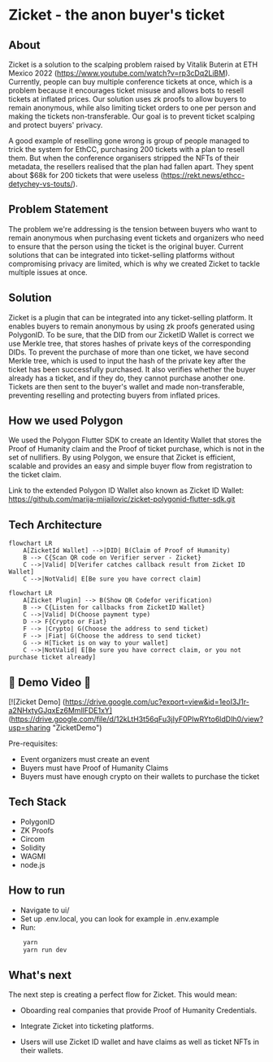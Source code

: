 # Zicket - the anon buyer's ticket

## About

Zicket is a solution to the scalping problem raised by Vitalik Buterin at ETH Mexico 2022 (https://www.youtube.com/watch?v=rp3cDq2LiBM). Currently, people can buy multiple conference tickets at once, which is a problem because it encourages ticket misuse and allows bots to resell tickets at inflated prices. Our solution uses zk proofs to allow buyers to remain anonymous, while also limiting ticket orders to one per person and making the tickets non-transferable. Our goal is to prevent ticket scalping and protect buyers' privacy.

A good example of reselling gone wrong is group of people managed to trick the system for EthCC, purchasing 200 tickets with a plan to resell them. But when the conference organisers stripped the NFTs of their metadata, the resellers realised that the plan had fallen apart. They spent about $68k for 200 tickets that were useless (https://rekt.news/ethcc-detychey-vs-touts/).

## Problem Statement

The problem we're addressing is the tension between buyers who want to remain anonymous when purchasing event tickets and organizers who need to ensure that the person using the ticket is the original buyer. Current solutions that can be integrated into ticket-selling platforms without compromising privacy are limited, which is why we created Zicket to tackle multiple issues at once.

## Solution

Zicket is a plugin that can be integrated into any ticket-selling platform. It enables buyers to remain anonymous by using zk proofs generated using PolygonID. To be sure, that the DID from our ZicketID Wallet is correct we use Merkle tree, that stores hashes of private keys of the corresponding DIDs. To prevent the purchase of more than one ticket, we have second Merkle tree, which is used to input the hash of the private key after the ticket has been successfully purchased. It also verifies whether the buyer already has a ticket, and if they do, they cannot purchase another one. Tickets are then sent to the buyer's wallet and made non-transferable, preventing reselling and protecting buyers from inflated prices.

## How we used Polygon

We used the Polygon Flutter SDK to create an Identity Wallet that stores the Proof of Humanity claim and the Proof of ticket purchase, which is not in the set of nullifiers. By using Polygon, we ensure that Zicket is efficient, scalable and provides an easy and simple buyer flow from registration to the ticket claim.

Link to the extended Polygon ID Wallet also known as Zicket ID Wallet: https://github.com/marija-mijailovic/zicket-polygonid-flutter-sdk.git

## Tech Architecture 

```mermaid
flowchart LR
    A[ZicketId Wallet] -->|DID| B(Claim of Proof of Humanity)
    B --> C{Scan QR code on Verifier server - Zicket}
    C -->|Valid| D[Verifer catches callback result from Zicket ID Wallet]
    C -->|NotValid| E[Be sure you have correct claim]
```

```mermaid
flowchart LR
    A[Zicket Plugin] --> B(Show QR Codefor verification)
    B --> C{Listen for callbacks from ZicketID Wallet}
    C -->|Valid| D(Choose payment type)
    D --> F{Crypto or Fiat}
    F --> |Crypto| G(Choose the address to send ticket)
    F --> |Fiat| G(Choose the address to send ticket)
    G --> H[Ticket is on way to your wallet]
    C -->|NotValid| E[Be sure you have correct claim, or you not purchase ticket already]
```

## :tada: Demo Video :tada:

[![Zicket Demo]
(https://drive.google.com/uc?export=view&id=1eoI3J1r-a2NHxtyGJqxEz6MmllFDE1xY]
(https://drive.google.com/file/d/12kLtH3t56qFu3jIyF0PlwRYto6ldDIh0/view?usp=sharing "ZicketDemo")    

Pre-requisites:
- Event organizers must create an event
- Buyers must have Proof of Humanity Claims
- Buyers must have enough crypto on their wallets to purchase the ticket

## Tech Stack

- PolygonID
- ZK Proofs
- Circom
- Solidity
- WAGMI
- node.js

## How to run 

- Navigate to ui/ 
- Set up .env.local, you can look for example in .env.example
- Run:
```bash
    yarn
    yarn run dev
```

## What's next

The next step is creating a perfect flow for Zicket. This would mean: 

- Oboarding real companies that provide Proof of Humanity Credentials.  

- Integrate Zicket into ticketing platforms.

- Users will use Zicket ID wallet and have claims as well as ticket NFTs in their wallets.




